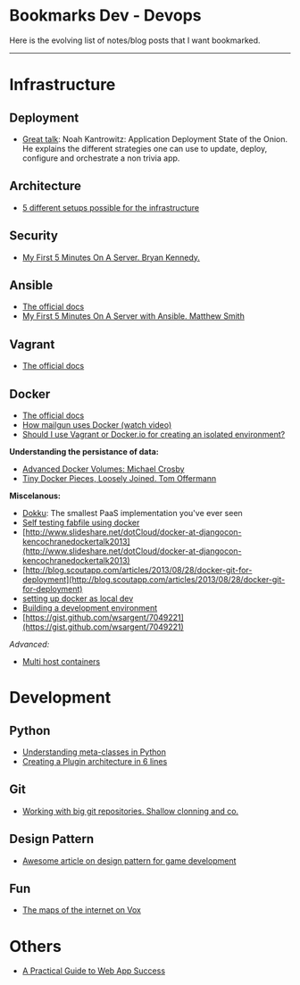 Bookmarks  Dev - Devops
==================

Here is the evolving list of notes/blog posts that I want bookmarked.

----------

Infrastructure
==================

Deployment
----------
 - [Great talk][7]: Noah Kantrowitz: Application Deployment State of the Onion. He explains the different strategies one can use to update, deploy, configure and orchestrate a non trivia app. 

Architecture
-----------
 - [5 different setups possible for the infrastructure][8] 

Security
---------
 - [My First 5 Minutes On A Server. Bryan Kennedy.][1] 

Ansible
---------
 - [The official docs][9] 
 - [My First 5 Minutes On A Server with Ansible. Matthew Smith][2]

Vagrant
---------
 - [The official docs](https://docs.vagrantup.com/v2/) 


Docker
---------
  - [The official docs][10] 
  - [How mailgun uses Docker (watch video)][11]
  - [Should I use Vagrant or Docker.io for creating an isolated environment?][6]

**Understanding the persistance of data:**
   
   -  [Advanced Docker Volumes: Michael Crosby][3]
   -  [Tiny Docker Pieces, Loosely Joined. Tom Offermann][4]

**Miscelanous:**

   - [Dokku][5]: The smallest PaaS implementation you've ever seen 
   - [Self testing fabfile using docker][12]
   - [http://www.slideshare.net/dotCloud/docker-at-djangocon-kencochranedockertalk2013](http://www.slideshare.net/dotCloud/docker-at-djangocon-kencochranedockertalk2013)
   - [http://blog.scoutapp.com/articles/2013/08/28/docker-git-for-deployment](http://blog.scoutapp.com/articles/2013/08/28/docker-git-for-deployment)
   - [setting up docker as local dev](http://www.altviz.co/blog/using-docker-as-a-development-environment)
   - [Building a development environment](http://tersesystems.com/2013/11/20/building-a-development-environment-with-docker/)
   - [https://gist.github.com/wsargent/7049221](https://gist.github.com/wsargent/7049221)

*Advanced:*
   - [Multi host containers](http://goldmann.pl/blog/2014/01/21/connecting-docker-containers-on-multiple-hosts/)

Development
==========

Python
------
   - [Understanding meta-classes in Python](http://stackoverflow.com/a/6581949)
   - [Creating a Plugin architecture in 6 lines](http://martyalchin.com/2008/jan/10/simple-plugin-framework/)

Git
---
   - [Working with big git repositories. Shallow clonning and co.](http://blogs.atlassian.com/2014/05/handle-big-repositories-git/)


Design Pattern
--------------
   - [Awesome article on design pattern for game development](http://gameprogrammingpatterns.com/)

Fun
----
   - [The maps of the internet on Vox](http://www.vox.com/a/internet-maps)

Others
=========
   - [A Practical Guide to Web App Success](http://webappsuccess.com/)



  [1]: http://plusbryan.com/my-first-5-minutes-on-a-server-or-essential-security-for-linux-servers
  [2]: http://lattejed.com/first-five-and-a-half-minutes-on-a-server-with-ansible
  [3]: http://crosbymichael.com/advanced-docker-volumes.html
  [4]: http://www.offermann.us/2013/12/tiny-docker-pieces-loosely-joined.html
  [5]: http://progrium.com/blog/2013/06/19/dokku-the-smallest-paas-implementation-youve-ever-seen/
  [6]: http://stackoverflow.com/questions/16647069/should-i-use-vagrant-or-docker-io-for-creating-an-isolated-environment
  [7]: https://www.youtube.com/watch?v=SW1OXGl3Mck
  
  [8]: https://www.digitalocean.com/community/articles/5-common-server-setups-for-your-web-application
  [9]: http://docs.ansible.com/
  [10]: http://docs.docker.io/
  [11]: http://www.rackspace.com/blog/how-mailgun-uses-docker-and-contributes-back/
  [12]: http://agiliq.com/blog/2013/06/self-testing-fabfile-using-docker/
